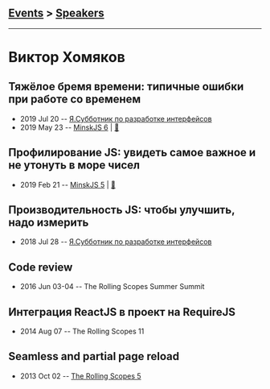 ## [Events](../README.md) > [Speakers](../speakers.md)
---

# Виктор Хомяков

## Тяжёлое бремя времени: типичные ошибки при работе со временем
- 2019 Jul 20 -- [Я.Субботник по разработке интерфейсов](https://events.yandex.ru/lib/talks/7520/)    
- 2019 May 23 -- [MinskJS 6](https://www.youtube.com/watch?v=Dylf_bfg6qg)  | [:notebook:](https://victor-homyakov.github.io/burden-of-time/)  
## Профилирование JS: увидеть самое важное и не утонуть в море чисел
- 2019 Feb 21 -- [MinskJS 5](https://www.youtube.com/watch?v=rKtWxCYBFP4)  | [:notebook:](https://victor-homyakov.github.io/profile-visualization/)  
## Производительность JS: чтобы улучшить, надо измерить
- 2018 Jul 28 -- [Я.Субботник по разработке интерфейсов](https://events.yandex.ru/lib/talks/6212/)    
## Code review
- 2016 Jun 03-04 -- The Rolling Scopes Summer Summit    
## Интеграция ReactJS в проект на RequireJS
- 2014 Aug 07 -- The Rolling Scopes 11    
## Seamless and partial page reload
- 2013 Oct 02 -- [The Rolling Scopes 5](https://www.youtube.com/watch?v=OPSwPMKmLJA)    
